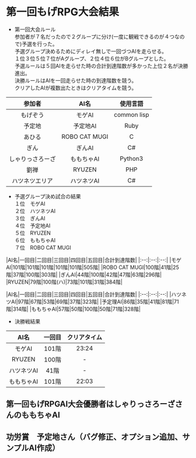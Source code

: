 # 第一回もげRPG大会結果  

- 第一回大会ルール  
参加者が７名だったので２グループに分け(一度に観戦できるのが４つなので)予選を行った。  
予選グループ決めるためにディレイ無しで一回づつAIを走らせる。  
１位３位５位７位がAグループ、２位４位６位がBグループとした。  
予選ルールは５回AIを走らせた時の合計到達階数が多かった上位２名が決勝進出。  
決勝ルールはAIを一回走らせた時の到達階数を競う。  
クリアしたAIが複数出たときはクリアタイムを競う。


|参加者|AI名|使用言語|
|:--:|:--:|:--:|
|もげぞう|モゲAI|common lisp|
|予定地|予定地AI|Ruby|
|あひる|ROBO CAT MUGI|C|
|ぎん|ぎんAI|C#|
|しゃりっさろーざ|ももちゃAI|Python3|
|劉禅|RYUZEN|PHP|
|ハツネツエリア|ハツネツAI|C#|

- 予選グループ決め試合の結果  
１位　モゲAI  
２位　ハツネツAI  
３位　ぎんAI  
４位　予定地AI  
５位　RYUZEN  
６位　ももちゃAI  
７位　ROBO CAT MUGI  


|AI名|一回目|二回目|三回目|四回目|五回目|合計到達階数|
|:--:|:--:|:--:|
|モゲAI|101階|101階|101階|101階|101階|505階|
|ROBO CAT MUGI|100階|41階|25階|37階|100階|303階|
|ぎんAI|44階|100階|42階|47階|63階|296階|
|RYUZEN|79階|100階(ハ)|73階|101階|31階|384階|


|AI名|一回目|二回目|三回目|四回目|五回目|合計到達階数|
|:--:|:--:|:--:|
|ハツネツAI|97階|67階|53階|69階|37階|323階|
|予定理AI|86階|35階|41階|81階|71階|314階|
|ももちゃAI|57階|50階|100階|50階|71階|328階|


- 決勝戦結果  

|AI名|一回目|クリアタイム|
|:--:|:--:|:--:|
|モゲAI|101階|23:24|
|RYUZEN|100階|-|
|ハツネツAI|41階|-|
|ももちゃAI|101階|22:03|


## 第一回もげRPGAI大会優勝者はしゃりっさろーざさんのももちゃAI

## 功労賞　予定地さん（バグ修正、オプション追加、サンプルAI作成）